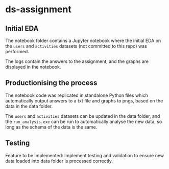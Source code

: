 # ds-assignment

## Initial EDA

The notebook folder contains a Jupyter notebook where the initial EDA on the `users` and `activities` datasets (not committed to this repo) was performed.

The logs contain the answers to the assignment, and the graphs are displayed in the notebook.

## Productionising the process

The notebook code was replicated in standalone Python files which automatically output answers to a txt file and graphs to pngs, based on the data in the data folder.

The `users` and `activities` datasets can be updated in the data folder, and the `run_analysis.exe` can be run to automatically analyse the new data, so long as the schema of the data is the same.

## Testing

Feature to be implemented: Implement testing and validation to ensure new data loaded into data folder is processed correctly.

